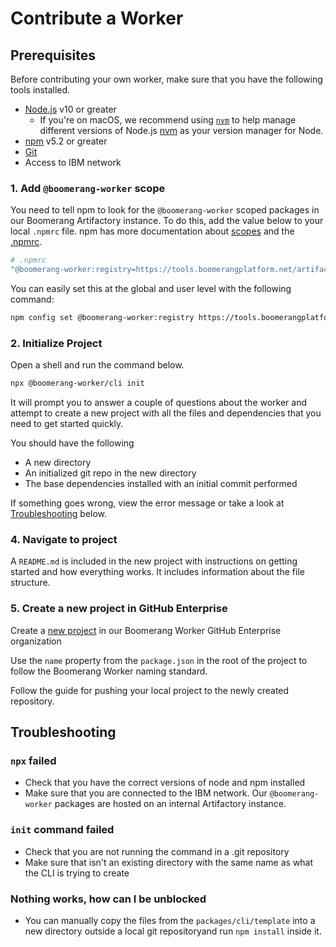 # Contribute a Worker

## Prerequisites

Before contributing your own worker, make sure that you have the following tools installed.

- [Node.js](https://nodejs.org/en/download/) v10 or greater
  - If you're on macOS, we recommend using
    [`nvm`](https://github.com/nvm-sh/nvm) to help manage different versions of
    Node.js [nvm](https://github.com/nvm-sh/nvm/blob/master/README.md) as your
    version manager for Node.
- [npm](https://www.npmjs.com/) v5.2 or greater
- [Git](https://git-scm.com/)
- Access to IBM network

### 1. Add `@boomerang-worker` scope

You need to tell npm to look for the `@boomerang-worker` scoped packages in our Boomerang Artifactory instance. To do this, add the value below to your local `.npmrc` file. npm has more documentation about [scopes](https://docs.npmjs.com/using-npm/scope.html_) and the [.npmrc](https://docs.npmjs.com/configuring-npm/npmrc.html).

```sh
# .npmrc
"@boomerang-worker:registry=https://tools.boomerangplatform.net/artifactory/api/npm/"
```

You can easily set this at the global and user level with the following command:

```sh
npm config set @boomerang-worker:registry https://tools.boomerangplatform.net/artifactory/api/npm/boomeranglib-npm/
```

### 2. Initialize Project

Open a shell and run the command below.

```sh
npx @boomerang-worker/cli init
```

It will prompt you to answer a couple of questions about the worker and attempt to create a new project with all the files and dependencies that you need to get started quickly.

You should have the following

- A new directory
- An initialized git repo in the new directory
- The base dependencies installed with an initial commit performed

If something goes wrong, view the error message or take a look at [Troubleshooting](#Troubleshooting) below.

### 4. Navigate to project

A `README.md` is included in the new project with instructions on getting started and how everything works. It includes information about the file structure.

### 5. Create a new project in GitHub Enterprise

Create a [new project](https://github.ibm.com/organizations/Boomerang-Workers/repositories/new) in our Boomerang Worker GitHub Enterprise organization

Use the `name` property from the `package.json` in the root of the project to follow the Boomerang Worker naming standard.

Follow the guide for pushing your local project to the newly created repository.

## Troubleshooting

### `npx` failed

- Check that you have the correct versions of node and npm installed
- Make sure that you are connected to the IBM network. Our `@boomerang-worker` packages are hosted on an internal Artifactory instance.

### `init` command failed

- Check that you are not running the command in a .git repository
- Make sure that isn't an existing directory with the same name as what the CLI is trying to create

### Nothing works, how can I be unblocked

- You can manually copy the files from the `packages/cli/template` into a new directory outside a local git repositoryand run `npm install` inside it.
